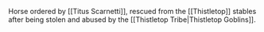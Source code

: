 Horse ordered by [[Titus Scarnetti]], rescued from the [[Thistletop]] stables after being stolen and abused by the [[Thistletop Tribe|Thistletop Goblins]].
